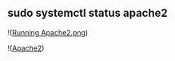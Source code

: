 ## sudo systemctl status apache2

!([Running Apache2.png](https://github.com/Lummysloane/Project-1/blob/main/Running%20Apache2.png))

!([Apache2](https://github.com/Lummysloane/Project-1/blob/main/Running%20Apache2.png))
